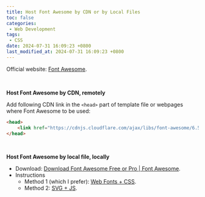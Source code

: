 ```yaml
---
title: Host Font Awesome by CDN or by Local Files
toc: false
categories:
 - Web Development
tags:
 - CSS
date: 2024-07-31 16:09:23 +0800
last_modified_at: 2024-07-31 16:09:23 +0800
---
```


Official website: [Font Awesome](https://fontawesome.com/).

<br>

<i class="fa-solid fa-1"></i> **Host Font Awesome by CDN, remotely**

Add following CDN link in the `<head>` part of template file or webpages where Font Awesome to be used: 

```html
<head>
    <link href="https://cdnjs.cloudflare.com/ajax/libs/font-awesome/6.5.2/css/all.min.css" rel="stylesheet" >
</head>
```

<br>

<i class="fa-solid fa-2"></i> **Host Font Awesome by local file, locally**

- Download: [Download Font Awesome Free or Pro \| Font Awesome](https://fontawesome.com/download).
- Instructions
  - Method 1 (which I prefer): [Web Fonts + CSS](https://docs.fontawesome.com/web/setup/host-yourself/webfonts).
  - Method 2: [SVG + JS](https://docs.fontawesome.com/web/setup/host-yourself/svg-js/).